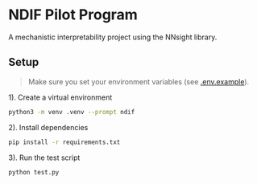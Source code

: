 # NDIF Pilot Program

A mechanistic interpretability project using the NNsight library.

## Setup

> Make sure you set your environment variables (see [.env.example](.env.example)).

1). Create a virtual environment

```bash
python3 -m venv .venv --prompt ndif
```

2). Install dependencies

```bash
pip install -r requirements.txt
```

3). Run the test script

```bash
python test.py
```
